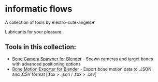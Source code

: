 # informatic flows
A collection of tools by electro-cute-angels❦ 

Lubricants for your pleasure.

## Tools in this collection:
- [Bone Camera Spawner for Blender](./blender-bone-camera-spawner) - Spawn cameras and target bones with advanced positioning options
- [Bone Motion Exporter for Blender](./blender-bone-motion-exporter) - Export bone motion data to .JSON and .CSV format [.fbx > .json / .fbx > .csv]
